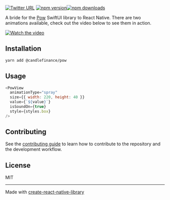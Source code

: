 [![Twitter URL](https://img.shields.io/twitter/url/https/twitter.com/candlefinance.svg?style=social&label=Follow%20%40candlefinance)](https://twitter.com/candlefinance) [![npm version](https://badge.fury.io/js/%40candlefinance%2Fpow.svg)](https://badge.fury.io/js/%40candlefinance%2Fpow)[![npm downloads](https://img.shields.io/npm/dm/%40candlefinance%2Fpow.svg)](https://npm.im/%40candlefinance%2Fpow)

A bride for the [Pow](https://movingparts.io/pow) SwiftUI library to React Native. There are two animations available, check out the video below to see them in action.

[![Watch the video](https://user-images.githubusercontent.com/12258850/236861875-228fecbb-2b09-4629-b47d-1e5dc23b8738.png)](https://user-images.githubusercontent.com/12258850/236861212-55ffb63e-93db-4c91-93f6-8f8dbd5ac5b6.mp4)

## Installation

```sh
yarn add @candlefinance/pow
```

## Usage

```js
<PowView
  animationType="spray"
  size={{ width: 220, height: 40 }}
  value={`${value}`}
  isSoundOn={true}
  style={styles.box}
/>
```

## Contributing

See the [contributing guide](CONTRIBUTING.md) to learn how to contribute to the repository and the development workflow.

## License

MIT

---

Made with [create-react-native-library](https://github.com/callstack/react-native-builder-bob)
